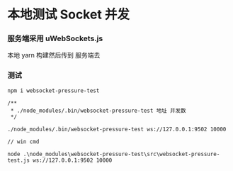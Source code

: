 # 本地测试 Socket 并发

### 服务端采用 uWebSockets.js

本地 yarn 构建然后传到 服务端去


### 测试
```
npm i websocket-pressure-test

/**
 * ./node_modules/.bin/websocket-pressure-test 地址 并发数
 */
 
./node_modules/.bin/websocket-pressure-test ws://127.0.0.1:9502 10000

// win cmd

node .\node_modules\websocket-pressure-test\src\websocket-pressure-test.js ws://127.0.0.1:9502 10000
```